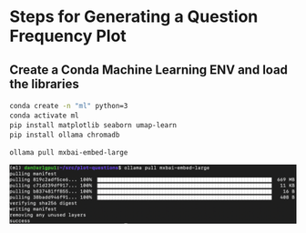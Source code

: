 # Steps for Generating a Question Frequency Plot

## Create a Conda Machine Learning ENV and load the libraries

```sh
conda create -n "ml" python=3
conda activate ml
pip install matplotlib seaborn umap-learn
pip install ollama chromadb
```

```sh
ollama pull mxbai-embed-large
```

![](../../docs/img/oolama-model-install.png)
